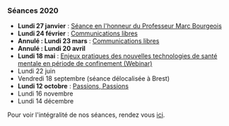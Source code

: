 ### Séances 2020
- **Lundi 27 janvier** : [Séance en l'honneur du Professeur Marc Bourgeois](seances/2020/honneur-professeur-marc-bourgeois)
- **Lundi 24 février** : [Communications libres](seances/2020/fevrier-2020-communications-libres)
- **Annulé : Lundi 23 mars** : [Communications libres](seances/2020/mars-2020-communications-libres)
- **Annulé : Lundi 20 avril**
- **Lundi 18 mai** : [Enjeux pratiques des nouvelles technologies de santé mentale en période de confinement (Webinar)](seances/2020/outils-numeriques-et-psychiatrie)
- Lundi 22 juin
- Vendredi 18 septembre (séance délocalisée à Brest)
- **Lundi 12 octobre** : [Passions, Passions](seances/2020/passions-passions-octobre-2020)
- Lundi 16 novembre
- Lundi 14 décembre

Pour voir l'intégralité de nos séances, rendez vous [ici](/seances/).
